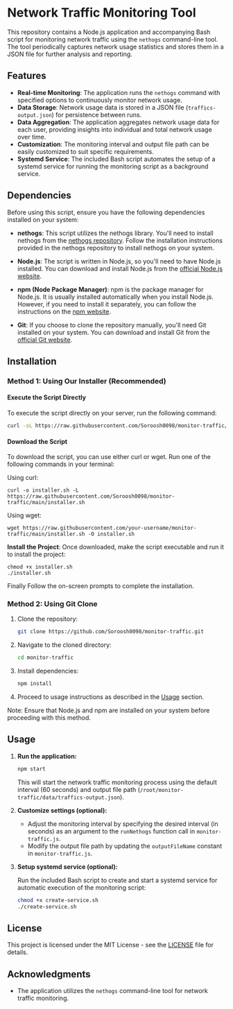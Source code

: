 # Network Traffic Monitoring Tool

This repository contains a Node.js application and accompanying Bash script for monitoring network traffic using the `nethogs` command-line tool. The tool periodically captures network usage statistics and stores them in a JSON file for further analysis and reporting.

## Features

- **Real-time Monitoring**: The application runs the `nethogs` command with specified options to continuously monitor network usage.
- **Data Storage**: Network usage data is stored in a JSON file (`traffics-output.json`) for persistence between runs.
- **Data Aggregation**: The application aggregates network usage data for each user, providing insights into individual and total network usage over time.
- **Customization**: The monitoring interval and output file path can be easily customized to suit specific requirements.
- **Systemd Service**: The included Bash script automates the setup of a systemd service for running the monitoring script as a background service.

## Dependencies

Before using this script, ensure you have the following dependencies installed on your system:

- **nethogs**: This script utilizes the nethogs library. You'll need to install nethogs from the [nethogs repository](https://github.com/raboof/nethogs). Follow the installation instructions provided in the nethogs repository to install nethogs on your system.

- **Node.js**: The script is written in Node.js, so you'll need to have Node.js installed. You can download and install Node.js from the [official Node.js website](https://nodejs.org/).

- **npm (Node Package Manager)**: npm is the package manager for Node.js. It is usually installed automatically when you install Node.js. However, if you need to install it separately, you can follow the instructions on the [npm website](https://www.npmjs.com/get-npm).

- **Git**: If you choose to clone the repository manually, you'll need Git installed on your system. You can download and install Git from the [official Git website](https://git-scm.com/).

## Installation

### Method 1: Using Our Installer (Recommended)

#### Execute the Script Directly

To execute the script directly on your server, run the following command:

```bash
curl -sL https://raw.githubusercontent.com/Soroosh0098/monitor-traffic/main/installer.sh | sudo bash
```

#### Download the Script

To download the script, you can use either curl or wget. Run one of the following commands in your terminal:

Using curl:

```
curl -o installer.sh -L https://raw.githubusercontent.com/Soroosh0098/monitor-traffic/main/installer.sh
```

Using wget:

```
wget https://raw.githubusercontent.com/your-username/monitor-traffic/main/installer.sh -O installer.sh
```

**Install the Project**: Once downloaded, make the script executable and run it to install the project:

```
chmod +x installer.sh
./installer.sh
```

Finally Follow the on-screen prompts to complete the installation.

### Method 2: Using Git Clone

1. Clone the repository:

   ```bash
   git clone https://github.com/Soroosh0098/monitor-traffic.git
   ```

2. Navigate to the cloned directory:

   ```bash
   cd monitor-traffic
   ```

3. Install dependencies:

   ```bash
   npm install
   ```

4. Proceed to usage instructions as described in the [Usage](#usage) section.

Note: Ensure that Node.js and npm are installed on your system before proceeding with this method.

## Usage

1. **Run the application:**

   ```bash
   npm start
   ```

   This will start the network traffic monitoring process using the default interval (60 seconds) and output file path (`/root/monitor-traffic/data/traffics-output.json`).

2. **Customize settings (optional):**

   - Adjust the monitoring interval by specifying the desired interval (in seconds) as an argument to the `runNethogs` function call in `monitor-traffic.js`.
   - Modify the output file path by updating the `outputFileName` constant in `monitor-traffic.js`.

3. **Setup systemd service (optional):**

   Run the included Bash script to create and start a systemd service for automatic execution of the monitoring script:

   ```bash
   chmod +x create-service.sh
   ./create-service.sh
   ```

## License

This project is licensed under the MIT License - see the [LICENSE](LICENSE) file for details.

## Acknowledgments

- The application utilizes the `nethogs` command-line tool for network traffic monitoring.
